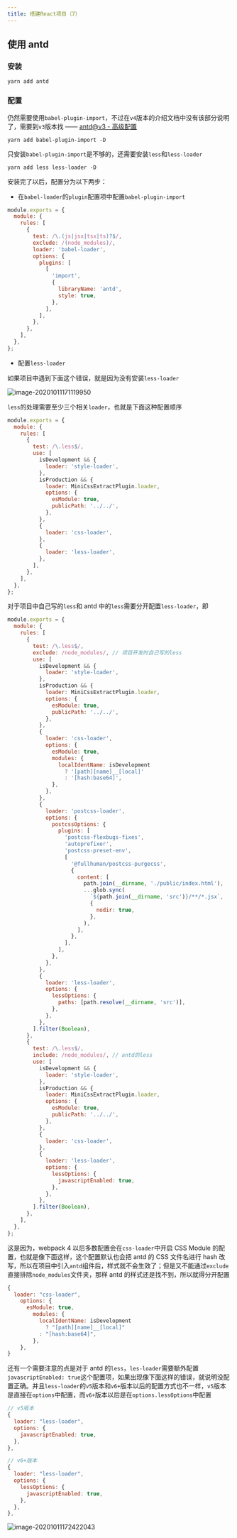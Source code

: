 ```yaml
---
title: 搭建React项目（7）
---
```


## 使用 antd

### 安装

```shell
yarn add antd
```

### 配置

仍然需要使用`babel-plugin-import`，不过在`v4`版本的介绍文档中没有该部分说明了，需要到`v3`版本找 —— [antd@v3 - 高级配置](https://3x.ant.design/docs/react/use-in-typescript-cn#%E9%AB%98%E7%BA%A7%E9%85%8D%E7%BD%AE)

```shell
yarn add babel-plugin-import -D
```

只安装`babel-plugin-import`是不够的，还需要安装`less`和`less-loader`

```shell
yarn add less less-loader -D
```

安装完了以后，配置分为以下两步：

- 在`babel-loader`的`plugin`配置项中配置`babel-plugin-import`

```javascript
module.exports = {
  module: {
    rules: [
      {
        test: /\.(js|jsx|tsx|ts)?$/,
        exclude: /(node_modules)/,
        loader: 'babel-loader',
        options: {
          plugins: [
            [
              'import',
              {
                libraryName: 'antd',
                style: true,
              },
            ],
          ],
        },
      },
    ],
  },
};
```

- 配置`less-loader`

如果项目中遇到下面这个错误，就是因为没有安装`less-loader`

![image-20201011171119950](../images/image-20201011171119950.png)

`less`的处理需要至少三个相关`loader`，也就是下面这种配置顺序

```javascript
module.exports = {
  module: {
    rules: [
      {
        test: /\.less$/,
        use: [
          isDevelopment && {
            loader: 'style-loader',
          },
          isProduction && {
            loader: MiniCssExtractPlugin.loader,
            options: {
              esModule: true,
              publicPath: '../../',
            },
          },
          {
            loader: 'css-loader',
          },
          {
            loader: 'less-loader',
          },
        ],
      },
    ],
  },
};
```

对于项目中自己写的`less`和 antd 中的`less`需要分开配置`less-loader`，即

```javascript
module.exports = {
  module: {
    rules: [
      {
        test: /\.less$/,
        exclude: /node_modules/, // 项目开发时自己写的less
        use: [
          isDevelopment && {
            loader: 'style-loader',
          },
          isProduction && {
            loader: MiniCssExtractPlugin.loader,
            options: {
              esModule: true,
              publicPath: '../../',
            },
          },
          {
            loader: 'css-loader',
            options: {
              esModule: true,
              modules: {
                localIdentName: isDevelopment
                  ? '[path][name]__[local]'
                  : '[hash:base64]',
              },
            },
          },
          {
            loader: 'postcss-loader',
            options: {
              postcssOptions: {
                plugins: [
                  'postcss-flexbugs-fixes',
                  'autoprefixer',
                  'postcss-preset-env',
                  [
                    '@fullhuman/postcss-purgecss',
                    {
                      content: [
                        path.join(__dirname, './public/index.html'),
                        ...glob.sync(
                          `${path.join(__dirname, 'src')}/**/*.jsx`,
                          {
                            nodir: true,
                          },
                        ),
                      ],
                    },
                  ],
                ],
              },
            },
          },
          {
            loader: 'less-loader',
            options: {
              lessOptions: {
                paths: [path.resolve(__dirname, 'src')],
              },
            },
          },
        ].filter(Boolean),
      },
      {
        test: /\.less$/,
        include: /node_modules/, // antd的less
        use: [
          isDevelopment && {
            loader: 'style-loader',
          },
          isProduction && {
            loader: MiniCssExtractPlugin.loader,
            options: {
              esModule: true,
              publicPath: '../../',
            },
          },
          {
            loader: 'css-loader',
          },
          {
            loader: 'less-loader',
            options: {
              lessOptions: {
                javascriptEnabled: true,
              },
            },
          },
        ].filter(Boolean),
      },
    ],
  },
};
```

这是因为，webpack 4 以后多数配置会在`css-loader`中开启 CSS Module 的配置，也就是像下面这样，这个配置默认也会把 antd 的 CSS 文件名进行 hash 改写，所以在项目中引入`antd`组件后，样式就不会生效了；但是又不能通过`exclude`直接排除`node_modules`文件夹，那样 antd 的样式还是找不到，所以就得分开配置

```javascript
{
  loader: "css-loader",
    options: {
      esModule: true,
        modules: {
          localIdentName: isDevelopment
            ? "[path][name]__[local]"
          : "[hash:base64]",
        },
    },
}
```

还有一个需要注意的点是对于 antd 的`less`，`les-loader`需要额外配置`javascriptEnabled: true`这个配置项，如果出现像下面这样的错误，就说明没配置正确。并且`less-loader`的`v5`版本和`v6+`版本以后的配置方式也不一样，`v5`版本是直接在`options`中配置，而`v6+`版本以后是在`options.lessOptions`中配置

```javascript
// v5版本
{
  loader: "less-loader",
  options: {
    javascriptEnabled: true,
  },
},

// v6+版本
{
  loader: "less-loader",
  options: {
    lessOptions: {
      javascriptEnabled: true,
    },
  },
},
```

![image-20201011172422043](../images/image-20201011172422043.png)
